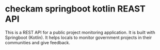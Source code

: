 # checkam springboot kotlin REAST API

This is a REST API for a public project monitoring application. It is built with Springboot (Kotlin). It helps locals to monitor government projects in their communities and give feedback.
